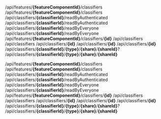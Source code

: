 <endpoint class="post">/api/features/**{featureComponentId}**/classifiers</endpoint>
<endpoint class="get">/api/features/**{featureComponentId}**/classifiers</endpoint>
<endpoint class="delete">/api/classifiers/**{classifierId}**/readByAuthenticated</endpoint>
<endpoint class="put">/api/classifiers/**{classifierId}**/readByAuthenticated</endpoint>
<endpoint class="delete">/api/classifiers/**{classifierId}**/readByEveryone</endpoint>
<endpoint class="put">/api/classifiers/**{classifierId}**/readByEveryone</endpoint>
<endpoint class="delete">/api/features/**{featureComponentId}**/classifiers/**{id}**</endpoint>
<endpoint class="post">/api/classifiers</endpoint>
<endpoint class="get">/api/classifiers</endpoint>
<endpoint class="delete">/api/classifiers/**{id}**</endpoint>
<endpoint class="put">/api/classifiers/**{id}**</endpoint>
<endpoint class="get">/api/classifiers/**{id}**</endpoint>
<endpoint class="put">/api/classifiers/**{classifierId}**/**{type}**/**{share}**/**{shareId}**?</endpoint>
<endpoint class="delete">/api/classifiers/**{classifierId}**/**{type}**/**{share}**/**{shareId}**</endpoint>


<endpoint class="post">/api/features/**{featureComponentId}**/classifiers</endpoint>
<endpoint class="get">/api/features/**{featureComponentId}**/classifiers</endpoint>
<endpoint class="delete">/api/classifiers/**{classifierId}**/readByAuthenticated</endpoint>
<endpoint class="put">/api/classifiers/**{classifierId}**/readByAuthenticated</endpoint>
<endpoint class="delete">/api/classifiers/**{classifierId}**/readByEveryone</endpoint>
<endpoint class="put">/api/classifiers/**{classifierId}**/readByEveryone</endpoint>
<endpoint class="delete">/api/features/**{featureComponentId}**/classifiers/**{id}**</endpoint>
<endpoint class="post">/api/classifiers</endpoint>
<endpoint class="get">/api/classifiers</endpoint>
<endpoint class="delete">/api/classifiers/**{id}**</endpoint>
<endpoint class="put">/api/classifiers/**{id}**</endpoint>
<endpoint class="get">/api/classifiers/**{id}**</endpoint>
<endpoint class="put">/api/classifiers/**{classifierId}**/**{type}**/**{share}**/**{shareId}**?</endpoint>
<endpoint class="delete">/api/classifiers/**{classifierId}**/**{type}**/**{share}**/**{shareId}**</endpoint>
